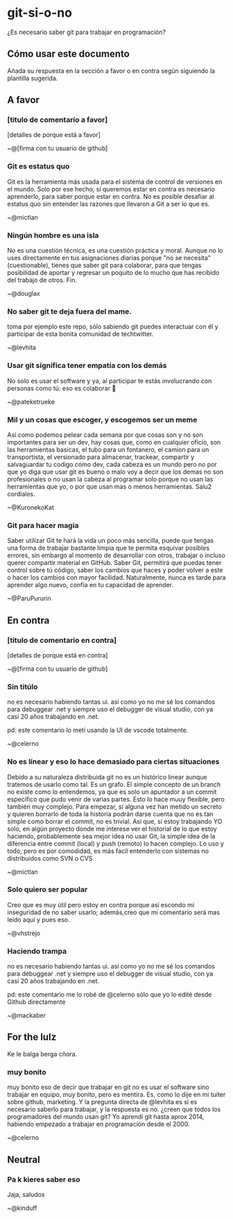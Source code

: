 # git-si-o-no
¿Es necesario saber git para trabajar en programación?

## Cómo usar este documento

Añada su respuesta en la sección a favor o en contra según siguiendo la plantilla sugerida.

## A favor

### [titulo de comentario a favor]
[detalles de porque está a favor]

~@[firma con tu usuario de github]


### Git es estatus quo
Git es la herramienta más usada para el sistema de control de versiones en el mundo. Solo por ese hecho, si queremos estar en contra es necesario aprenderlo, para saber porque estar en contra. No es posible desafiar al estatus quo sin entender las razones que llevaron a Git a ser lo que es.

~@mictlan

### Ningún hombre es una isla
No es una cuestión técnica, es una cuestión práctica y moral.
Aunque no lo uses directamente en tus asignaciones diarias porque "no se necesita" (cuestionable),
tienes que saber git para colaborar, para que tengas posibilidad de aportar y regresar un poquito de lo mucho  que has recibido del trabajo de otros. Fin.

~@douglax

### No saber git te deja fuera del mame.
toma por ejemplo este repo, sólo sabiendo git
puedes interactuar con él y participar de esta
bonita comunidad de techtwitter.

~@levhita

### Usar git significa tener empatía con los demás
No solo es usar el software y ya, al participar te estás involucrando con personas como tú: eso es colaborar :beers:

~@pateketrueke

### Mil y un cosas que escoger, y escogemos ser un meme
Asi como podemos pelear cada semana por que cosas son y no son importantes para ser un dev, hay cosas que, como en cualquier oficio, son las herramientas basicas,
el tubo para un fontanero, el camion para un transportista, el versionado para almacenar, trackear, compartir y salvaguardar tu codigo como dev, cada cabeza es un mundo
pero no por que yo diga que usar git es bueno o malo voy a decir que los demas no son profesionales o no usan la cabeza al programar solo porque no usan las herramientas 
que yo, o por que usan mas o menos herramientas.
Salu2 cordiales.

~@KuronekoKat

### Git para hacer magia
Saber utilizar Git te hará la vida un poco más sencilla, puede que tengas una forma de trabajar bastante limpia que te permita esquivar posibles errores, sin embargo al momento de desarrollar con otros, trabajar o incluso querer compartir material en GitHub. Saber Git, permitirá que puedas tener control sobre tú código, saber los cambios que haces y poder volver a este o hacer los cambios con mayor facilidad. Naturalmente, nunca es tarde para aprender algo nuevo, confia en tu capacidad de aprender.

~@ParuPururin


## En contra

### [titulo de comentario en contra]
[detalles de porque está en contra]

~@[firma con tu usuario de github]

### Sin titúlo
no es necesario habiendo tantas ui. así como yo no me sé los comandos para debuggear .net y siempre uso el debugger de visual studio, con ya casi 20 años trabajando en .net.

pd: este comentario lo metí usando la UI de vscode totalmente. 

~@celerno

### No es línear y eso lo hace demasiado para ciertas situaciones

Debido a su naturaleza distribuida git no es un histórico linear aunque tratemos de usarlo como tal. Es un grafo. El simple concepto de un branch no existe como lo entendemos, ya que es solo un apuntador a un commit específico que pudo venir de varias partes. Esto lo hace muuy flexible, pero también muy complejo. Para empezar, si alguna vez han metido un secreto y quieren borrarlo de toda la historia podrán darse cuenta que no es tan simple como borrar el commit, no es trivial. Así que, si estoy trabajando YO solo, en algún proyecto donde me interese ver el historial de lo que estoy haciendo, probablemente sea mejor idea no usar Git, la simple idea de la diferencia entre commit (local) y push (remoto) lo hacen complejo. Lo uso y todo, pero es por comodidad, es más facil entenderlo con sistemas no distribuidos como SVN o CVS.

~@mictlan

### Solo quiero ser popular

Creo que es muy útil pero estoy en contra porque así escondo mi inseguridad de no saber usarlo; además,creo que mi comentario será mas leído aquí y pues eso. 

~@vhstrejo

### Haciendo trampa

no es necesario habiendo tantas ui. así como yo no me sé los comandos para debuggear .net y siempre uso el debugger de visual studio, con ya casi 20 años trabajando en .net.

pd: este comentario me lo robé de @celerno sólo que yo lo edité desde Github directamente

~@mackaber


## For the lulz
Ke le balga berga cñora.

### muy bonito 

muy bonito eso de decir que trabajar en git no es usar el software sino trabajar en equipo, muy bonito, pero es mentira. Es, como lo dije en mi tuiter sobre github, marketing.
Y la pregunta directa de @levhita es si es necesario saberlo para trabajar, y la respuesta es no. ¿creen que todos los programadores del mundo usan git? Yo aprendí git hasta aprox 2014, habiendo empezado a trabajar en programación desde el 2000. 

~@celerno

## Neutral


### Pa k kieres saber eso

Jaja, saludos

~@kinduff
